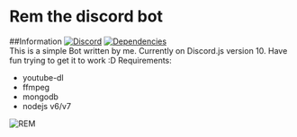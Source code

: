 # Rem the discord bot
##Information
[![Discord](https://discordapp.com/api/guilds/206530953391243275/embed.png)](https://discord.gg/yuTxmYn)
[![Dependencies](https://david-dm.org/DasWolke/discordbot/status.svg)](https://david-dm.org/DasWolke/discordbot)  
This is a simple Bot written by me. Currently on Discord.js version 10. 
Have fun trying to get it to work :D
Requirements:
- youtube-dl
- ffmpeg
- mongodb
- nodejs v6/v7

![REM](https://67.media.tumblr.com/4ef3cfb14c39a2c5fd1fe5f467720750/tumblr_o9517sfLAY1smj1pbo1_1280.png)
